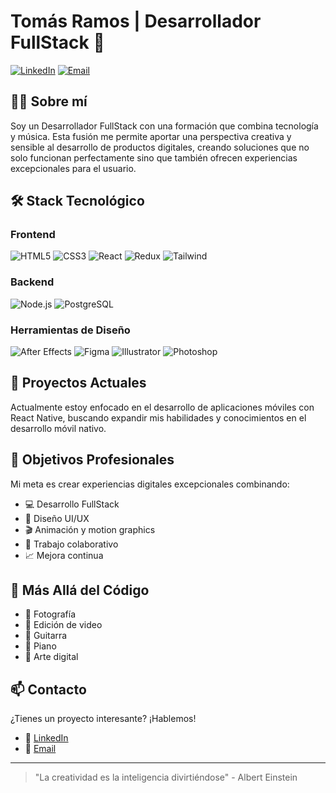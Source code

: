 # Tomás Ramos | Desarrollador FullStack 🚀

[![LinkedIn](https://img.shields.io/badge/LinkedIn-0077B5?style=for-the-badge&logo=linkedin&logoColor=white)](https://www.linkedin.com/in/tomas-ramos-b810022b8)
[![Email](https://img.shields.io/badge/Email-D14836?style=for-the-badge&logo=gmail&logoColor=white)](mailto:tomy_ramos1991@yahoo.com.ar)

## 👨‍💻 Sobre mí

Soy un Desarrollador FullStack con una formación que combina tecnología y música. Esta fusión me permite aportar una perspectiva creativa y sensible al desarrollo de productos digitales, creando soluciones que no solo funcionan perfectamente sino que también ofrecen experiencias excepcionales para el usuario.

## 🛠️ Stack Tecnológico

### Frontend
![HTML5](https://img.shields.io/badge/HTML5-E34F26?style=for-the-badge&logo=html5&logoColor=white)
![CSS3](https://img.shields.io/badge/CSS3-1572B6?style=for-the-badge&logo=css3&logoColor=white)
![React](https://img.shields.io/badge/React-20232A?style=for-the-badge&logo=react&logoColor=61DAFB)
![Redux](https://img.shields.io/badge/Redux-593D88?style=for-the-badge&logo=redux&logoColor=white)
![Tailwind](https://img.shields.io/badge/Tailwind_CSS-38B2AC?style=for-the-badge&logo=tailwind-css&logoColor=white)

### Backend
![Node.js](https://img.shields.io/badge/Node.js-43853D?style=for-the-badge&logo=node.js&logoColor=white)
![PostgreSQL](https://img.shields.io/badge/PostgreSQL-316192?style=for-the-badge&logo=postgresql&logoColor=white)

### Herramientas de Diseño
![After Effects](https://img.shields.io/badge/After_Effects-9999FF?style=for-the-badge&logo=adobe-after-effects&logoColor=white)
![Figma](https://img.shields.io/badge/Figma-F24E1E?style=for-the-badge&logo=figma&logoColor=white)
![Illustrator](https://img.shields.io/badge/Illustrator-FF9A00?style=for-the-badge&logo=adobe-illustrator&logoColor=white)
![Photoshop](https://img.shields.io/badge/Photoshop-31A8FF?style=for-the-badge&logo=adobe-photoshop&logoColor=white)

## 🚀 Proyectos Actuales

Actualmente estoy enfocado en el desarrollo de aplicaciones móviles con React Native, buscando expandir mis habilidades y conocimientos en el desarrollo móvil nativo.

## 🎯 Objetivos Profesionales

Mi meta es crear experiencias digitales excepcionales combinando:
- 💻 Desarrollo FullStack
- 🎨 Diseño UI/UX
- 🎬 Animación y motion graphics
- 🤝 Trabajo colaborativo
- 📈 Mejora continua

## 🎵 Más Allá del Código

- 📸 Fotografía
- 🎥 Edición de video
- 🎸 Guitarra
- 🎹 Piano
- 🎨 Arte digital

## 📫 Contacto

¿Tienes un proyecto interesante? ¡Hablemos!

- 💼 [LinkedIn](https://www.linkedin.com/in/tomas-ramos-b810022b8)
- 📧 [Email](mailto:tomy_ramos1991@yahoo.com.ar)

---

> "La creatividad es la inteligencia divirtiéndose" - Albert Einstein
